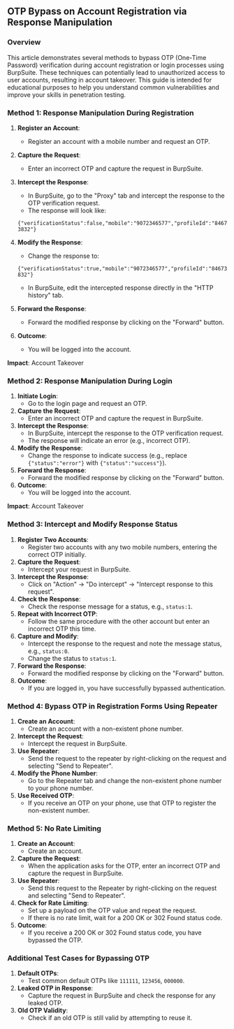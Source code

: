 
## OTP Bypass on Account Registration via Response Manipulation

### Overview

This article demonstrates several methods to bypass OTP (One-Time Password) verification during account registration or login processes using BurpSuite. These techniques can potentially lead to unauthorized access to user accounts, resulting in account takeover. This guide is intended for educational purposes to help you understand common vulnerabilities and improve your skills in penetration testing.

### Method 1: Response Manipulation During Registration

1.  **Register an Account**:
    -   Register an account with a mobile number and request an OTP.
2.  **Capture the Request**:
    -   Enter an incorrect OTP and capture the request in BurpSuite.
3.  **Intercept the Response**:
    
    -   In BurpSuite, go to the "Proxy" tab and intercept the response to the OTP verification request.
    -   The response will look like:
    
    `{"verificationStatus":false,"mobile":"9072346577","profileId":"84673832"}` 
    
4.  **Modify the Response**:
    
    -   Change the response to:
        
    `{"verificationStatus":true,"mobile":"9072346577","profileId":"84673832"}` 
    
    -   In BurpSuite, edit the intercepted response directly in the "HTTP history" tab.
5.  **Forward the Response**:
    -   Forward the modified response by clicking on the "Forward" button.
6.  **Outcome**:
    -   You will be logged into the account.

**Impact**: Account Takeover

### Method 2: Response Manipulation During Login

1.  **Initiate Login**:
    -   Go to the login page and request an OTP.
2.  **Capture the Request**:
    -   Enter an incorrect OTP and capture the request in BurpSuite.
3.  **Intercept the Response**:
    -   In BurpSuite, intercept the response to the OTP verification request.
    -   The response will indicate an error (e.g., incorrect OTP).
4.  **Modify the Response**:
    -   Change the response to indicate success (e.g., replace `{"status":"error"}` with `{"status":"success"}`).
5.  **Forward the Response**:
    -   Forward the modified response by clicking on the "Forward" button.
6.  **Outcome**:
    -   You will be logged into the account.

**Impact**: Account Takeover

### Method 3: Intercept and Modify Response Status

1.  **Register Two Accounts**:
    -   Register two accounts with any two mobile numbers, entering the correct OTP initially.
2.  **Capture the Request**:
    -   Intercept your request in BurpSuite.
3.  **Intercept the Response**:
    -   Click on "Action" -> "Do intercept" -> "Intercept response to this request".
4.  **Check the Response**:
    -   Check the response message for a status, e.g., `status:1`.
5.  **Repeat with Incorrect OTP**:
    -   Follow the same procedure with the other account but enter an incorrect OTP this time.
6.  **Capture and Modify**:
    -   Intercept the response to the request and note the message status, e.g., `status:0`.
    -   Change the status to `status:1`.
7.  **Forward the Response**:
    -   Forward the modified response by clicking on the "Forward" button.
8.  **Outcome**:
    -   If you are logged in, you have successfully bypassed authentication.

### Method 4: Bypass OTP in Registration Forms Using Repeater

1.  **Create an Account**:
    -   Create an account with a non-existent phone number.
2.  **Intercept the Request**:
    -   Intercept the request in BurpSuite.
3.  **Use Repeater**:
    -   Send the request to the repeater by right-clicking on the request and selecting "Send to Repeater".
4.  **Modify the Phone Number**:
    -   Go to the Repeater tab and change the non-existent phone number to your phone number.
5.  **Use Received OTP**:
    -   If you receive an OTP on your phone, use that OTP to register the non-existent number.

### Method 5: No Rate Limiting

1.  **Create an Account**:
    -   Create an account.
2.  **Capture the Request**:
    -   When the application asks for the OTP, enter an incorrect OTP and capture the request in BurpSuite.
3.  **Use Repeater**:
    -   Send this request to the Repeater by right-clicking on the request and selecting "Send to Repeater".
4.  **Check for Rate Limiting**:
    -   Set up a payload on the OTP value and repeat the request.
    -   If there is no rate limit, wait for a 200 OK or 302 Found status code.
5.  **Outcome**:
    -   If you receive a 200 OK or 302 Found status code, you have bypassed the OTP.

### Additional Test Cases for Bypassing OTP

1.  **Default OTPs**:
    -   Test common default OTPs like `111111`, `123456`, `000000`.
2.  **Leaked OTP in Response**:
    -   Capture the request in BurpSuite and check the response for any leaked OTP.
3.  **Old OTP Validity**:
    -   Check if an old OTP is still valid by attempting to reuse it.